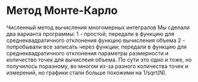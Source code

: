 # Метод Монте-Карло
Численный метод вычисления многомерных интегралов
Мы сделали два варианта программы:
1 - простой; передали в функцию для среднеквадратичного отклонения функцию вычисления объема
2 - попробывали все записать через функции; передали в функцию для среднеквадратичного отклонения параметры размерности и количество точек для вычислеия объема.
По сути это одно и тоже, но получилось поразному, во многом из-за разного количества точек и измерений, но графики стали больше похожими на 1/sqrt(N).
